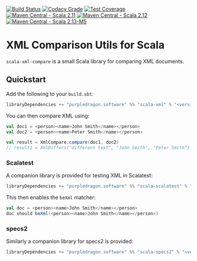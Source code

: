 [![Build Status](https://img.shields.io/travis/stringbean/scala-xml-compare/master.svg)](https://travis-ci.org/stringbean/scala-xml-compare)
[![Codacy Grade](https://img.shields.io/codacy/grade/47939504d2cc49b0a7eb21f6bcc5c24d.svg?label=codacy)](https://www.codacy.com/app/stringbean/scala-xml-compare)
[![Test Coverage](https://img.shields.io/codecov/c/github/stringbean/scala-xml-compare/master.svg)](https://codecov.io/gh/stringbean/scala-xml-compare)
[![Maven Central - Scala 2.11](https://img.shields.io/maven-central/v/software.purpledragon.xml/xml-compare_2.11.svg?label=scala%202.11)](http://search.maven.org/#search%7Cga%7C1%7Cg%3A%22software.purpledragon%22%20a%3A%22xml-compare_2.11%22)
[![Maven Central - Scala 2.12](https://img.shields.io/maven-central/v/software.purpledragon.xml/xml-compare_2.12.svg?label=scala%202.12)](http://search.maven.org/#search%7Cga%7C1%7Cg%3A%22software.purpledragon%22%20a%3A%22xml-compare_2.12%22)
[![Maven Central - Scala 2.13-M5](https://img.shields.io/maven-central/v/software.purpledragon.xml/xml-compare_2.13.0-M5.svg?label=scala%202.13-M5)](http://search.maven.org/#search%7Cga%7C1%7Cg%3A%22software.purpledragon%22%20a%3A%22xml-compare_2.13.0-M5%22)

# XML Comparison Utils for Scala

`scala-xml-compare` is a small Scala library for comparing XML documents.

## Quickstart

Add the following to your `build.sbt`:

```scala
libraryDependencies += "purpledragon.software" %% "scala-xml" % "<version>"
```

You can then compare XML using:

```scala
val doc1 = <person><name>John Smith</name></person>
val doc2 = <person><name>Peter Smith</name></person>

val result = XmlCompare.compare(doc1, doc2)
// result1 = XmlDiffers("different text", "John Smith", "Peter Smith")
```

### Scalatest

A companion library is provided for testing XML in Scalatest:

```scala
libraryDependencies += "purpledragon.software" %% "scala-scalatest" % "<version>" % Test
```

This then enables the `beXml` matcher:

```scala
val doc = <person><name>John Smith</name></person>
doc should beXml(<person><name>John Smith</name></person>)
```

### specs2

Similarly a companion library for specs2 is provided:

```scala
libraryDependencies += "purpledragon.software" %% "scala-specs2" % "<version>" % Test
```